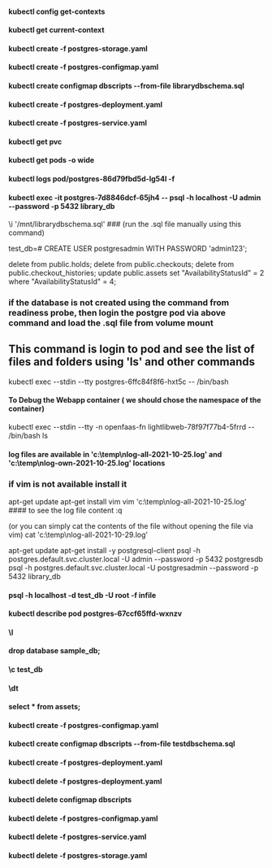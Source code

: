 #### kubectl config get-contexts
#### kubectl get current-context

#### kubectl create -f postgres-storage.yaml
#### kubectl create -f postgres-configmap.yaml
#### kubectl create configmap dbscripts --from-file librarydbschema.sql
#### kubectl create -f postgres-deployment.yaml
#### kubectl create -f postgres-service.yaml

#### kubectl get pvc

#### kubectl get pods -o wide 

#### kubectl logs pod/postgres-86d79fbd5d-lg54l -f

#### kubectl exec -it postgres-7d8846dcf-65jh4  --  psql -h localhost -U admin --password -p 5432 library_db
\i '/mnt/librarydbschema.sql'    ### (run the .sql file manually using this command)

test_db=# CREATE USER postgresadmin WITH PASSWORD 'admin123';

delete from public.holds;
delete from public.checkouts;
delete from public.checkout_histories;
update public.assets set "AvailabilityStatusId" = 2 where "AvailabilityStatusId" = 4;
### if the database is not created using the command from readiness probe, then login the postgre pod via above command and load the .sql file from volume mount

## This command is login to pod and see the list of files and folders using 'ls' and other commands
kubectl exec --stdin --tty postgres-6ffc84f8f6-hxt5c -- /bin/bash

#### To Debug the Webapp container ( we should chose the namespace of the container)
kubectl exec --stdin --tty -n openfaas-fn lightlibweb-78f97f77b4-5frrd -- /bin/bash
ls
#### log files are available in 'c:\temp\nlog-all-2021-10-25.log' and 'c:\temp\nlog-own-2021-10-25.log' locations
### if vim is not available install it
apt-get update
apt-get install vim
vim 'c:\temp\nlog-all-2021-10-25.log' #### to see the log file content
:q

(or you can simply cat the contents of the file without opening the file via vim)
cat 'c:\temp\nlog-all-2021-10-29.log'

apt-get update
apt-get install -y postgresql-client
psql -h postgres.default.svc.cluster.local -U admin --password -p 5432 postgresdb
psql -h postgres.default.svc.cluster.local -U postgresadmin --password -p 5432 library_db
#### psql -h localhost -d test_db -U root -f infile

#### kubectl describe pod postgres-67ccf65ffd-wxnzv

#### \l
#### drop database sample_db;
#### \c test_db
#### \dt
#### select * from assets;           

#### kubectl create -f postgres-configmap.yaml
#### kubectl create configmap dbscripts --from-file testdbschema.sql
#### kubectl create -f postgres-deployment.yaml

#### kubectl delete -f postgres-deployment.yaml 
#### kubectl delete configmap dbscripts
#### kubectl delete -f postgres-configmap.yaml
#### kubectl delete -f postgres-service.yaml
#### kubectl delete -f postgres-storage.yaml